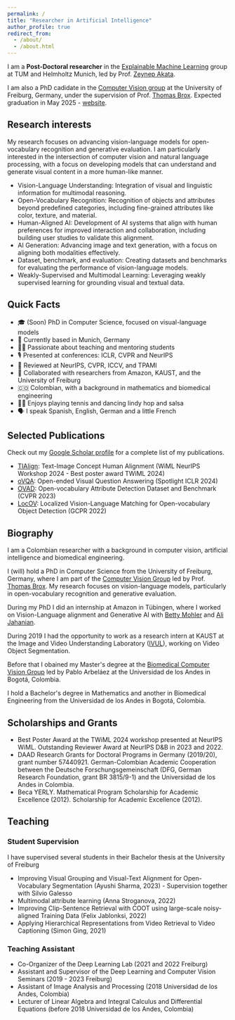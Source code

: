 ```yaml
---
permalink: /
title: "Researcher in Artificial Intelligence"
author_profile: true
redirect_from: 
  - /about/
  - /about.html
---
```

I am a **Post-Doctoral researcher** in the [Explainable Machine Learning](https://www.eml-munich.de/) group at TUM and Helmholtz Munich, led by Prof. [Zeynep Akata](https://www.eml-munich.de/people/zeynep-akata). 

I am also a PhD cadidate in the [Computer Vision group](https://lmb.informatik.uni-freiburg.de/) at the University of Freiburg, Germany, under the supervision of Prof. [Thomas Brox](https://lmb.informatik.uni-freiburg.de/people/brox/). Expected graduation in May 2025 - [website](https://lmb.informatik.uni-freiburg.de/people/bravoma/).


## Research interests
My research focuses on advancing vision-language models for open-vocabulary recognition and generative evaluation. I am particularly interested in the intersection of computer vision and natural language processing, with a focus on developing models that can understand and generate visual content in a more human-like manner. 

  - Vision-Language Understanding: Integration of visual and linguistic information for multimodal reasoning.
  - Open-Vocabulary Recognition: Recognition of objects and attributes beyond predefined categories, including fine-grained attributes like color, texture, and material.
  - Human-Aligned AI: Development of AI systems that align with human preferences for improved interaction and collaboration, including building user studies to validate this alignment.
  - AI Generation: Advancing image and text generation, with a focus on aligning both modalities effectively.
  - Dataset, benchmark, and evaluation: Creating datasets and benchmarks for evaluating the performance of vision-language models.
  - Weakly-Supervised and Multimodal Learning: Leveraging weakly supervised learning for grounding visual and textual data.
  <!-- - Semantic Segmentation: Developing techniques for pixel-level classification in images and videos.
  - Video Object Segmentation: Advancing the segmentation of objects in dynamic video content.
  - Biomedical Image Processing: Applying AI techniques to analyze and interpret medical images. -->

## Quick Facts

- 🎓 (Soon) PhD in Computer Science, focused on visual-language models 
- 📍 Currently based in Munich, Germany
- 🧑‍🏫 Passionate about teaching and mentoring students
- 🎙️ Presented at conferences: ICLR, CVPR and NeurIPS
- 📝 Reviewed at NeurIPS, CVPR, ICCV, and TPAMI
- 🤝 Collaborated with researchers from Amazon, KAUST, and the University of Freiburg
- 🇨🇴 Colombian, with a background in mathematics and biomedical engineering
- 🎾💃 Enjoys playing tennis and dancing lindy hop and salsa
- 🗣️ I speak Spanish, English, German and a little French

## Selected Publications
Check out my [Google Scholar profile](https://scholar.google.com/citations?user=2X0a1f8AAAAJ&hl=en) for a complete list of my publications.

  - [TIAlign](https://neurips.cc/media/PosterPDFs/NeurIPS%202024/107639.png?t=1732028406.9390247): Text-Image Concept Human Alignment (WiML NeurIPS Workshop 2024 - Best poster award TWiML 2024)
  - [oVQA](https://github.com/lmb-freiburg/ovqa): Open-ended Visual Question Answering (Spotlight ICLR 2024)
  - [OVAD](https://ovad-benchmark.github.io/): Open-vocabulary Attribute Detection Dataset and Benchmark (CVPR 2023)
  - [LocOV](https://github.com/lmb-freiburg/locov): Localized Vision-Language Matching for Open-vocabulary Object Detection (GCPR 2022) 

## Biography
I am a Colombian researcher with a background in computer vision, artificial intelligence and biomedical engineering.

I (will) hold a PhD in Computer Science from the University of Freiburg, Germany, where I am part of the [Computer Vision Group](https://lmb.informatik.uni-freiburg.de/) led by Prof. [Thomas Brox](https://lmb.informatik.uni-freiburg.de/people/brox/). My research focuses on vision-language models, particularly in open-vocabulary recognition and generative evaluation.

During my PhD I did an internship at Amazon in Tübingen, where I worked on Vision-Language alignment and Generative AI with [Betty Mohler](https://scholar.google.com/citations?user=fjAWIaAAAAAJ&hl=en) and [Ali Jahanian](https://scholar.google.com/citations?user=nMpyjcwAAAAJ&hl=en). 

During 2019 I had the opportunity to work as a research intern at KAUST at the Image and Video Understanding Laboratory ([IVUL](https://ivul.kaust.edu.sa/)), working on Video Object Segmentation.

Before that I obained my Master's degree at the [Biomedical Computer Vision Group](https://biomedicalcomputervision.uniandes.edu.co) led by Pablo Arbeláez at the Universidad de los Andes in Bogotá, Colombia. 

I hold a Bachelor's degree in Mathematics and another in Biomedical Engineering from the Universidad de los Andes in Bogotá, Colombia. 

## Scholarships and Grants

- Best Poster Award at the TWiML 2024 workshop presented at NeurIPS WiML.
Outstanding Reviewer Award at NeurIPS D&B in 2023 and 2022.
- DAAD Research Grants for Doctoral Programs in Germany (2019/20), grant number 57440921.
German-Colombian Academic Cooperation between the Deutsche Forschungsgemeinschaft (DFG, German Research Foundation, grant BR 3815/9-1) and the Universidad de los Andes in Colombia.
- Beca YERLY. Mathematical Program Scholarship for Academic Excellence (2012). Scholarship for Academic Excellence (2012).

## Teaching

### Student Supervision
I have supervised several students in their Bachelor thesis at the University of Freiburg

- Improving Visual Grouping and Visual-Text Alignment for Open-Vocabulary Segmentation (Ayushi Sharma, 2023) - Supervision together with Silvio Galesso
- Multimodal attribute learning (Anna Stroganova, 2022)
- Improving Clip-Sentence Retrieval with COOT using large-scale noisy-aligned Training Data (Felix Jablonksi, 2022)
- Applying Hierarchical Representations from Video Retrieval to Video Captioning (Simon Ging, 2021)

### Teaching Assistant
- Co-Organizer of the Deep Learning Lab (2021 and 2022 Freiburg)
- Assistant and Supervisor of the Deep Learning and Computer Vision Seminars (2019 - 2023 Freiburg)
- Assistant of Image Analysis and Processing (2018 Universidad de los Andes, Colombia)
- Lecturer of Linear Algebra and Integral Calculus and Differential Equations (before 2018 Universidad de los Andes, Colombia)
